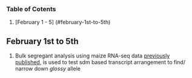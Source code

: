 ### Table of Cotents
1. [February 1 - 5]  (#february-1st-to-5th)

## February 1st to 5th

1. Bulk segregant analysis using maize RNA-seq data [previously published](http://journals.plos.org/plosone/article?id=10.1371/journal.pone.0036406), is used to test sdm based transcript arrangement to find/ narrow down *glossy* allele

